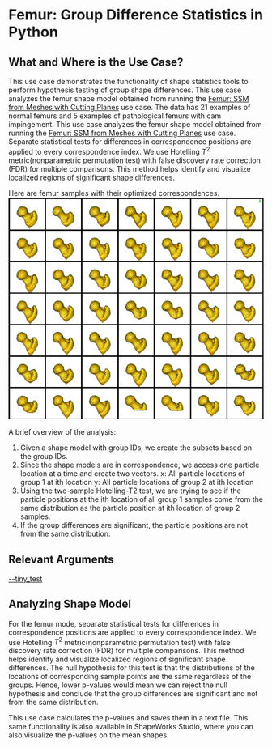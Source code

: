 # Femur: Group Difference Statistics in Python

## What and Where is the Use Case? 

This use case demonstrates the functionality of shape statistics tools to perform hypothesis testing of group shape differences. This use case analyzes the femur shape model obtained from running the [Femur: SSM from Meshes with Cutting Planes](../constraint-based/femur-cutting-planes.md) use case. The data has 21 examples of normal femurs and 5 examples of pathological femurs with cam impingement.
This use case analyzes the femur shape model obtained from running the [Femur: SSM from Meshes with Cutting Planes](../constraint-based/femur-cutting-planes.md) use case. Separate statistical tests for differences in correspondence positions are applied to every correspondence index. We use Hotelling $T^2$ metric(nonparametric permutation test) with false discovery rate correction (FDR) for multiple comparisons. This method helps identify and visualize localized regions of significant shape differences.

Here are femur samples with their optimized correspondences.
![Femur Samples](../../img/use-cases/femur_samples.png)

A brief overview of the analysis:

1. Given a shape model with group IDs, we create the subsets based on the group IDs. 
2. Since the shape models are in correspondence, we access one particle location at a time and create two vectors.
x: All particle locations of group 1 at ith location
y: All particle locations of group 2 at ith location
3. Using the two-sample Hotelling-T2 test, we are trying to see if the particle positions at the ith location of all group 1 samples come from the same distribution as the particle position at ith location of group 2 samples. 
4. If the group differences are significant, the particle positions are not from the same distribution.
## Relevant Arguments

[--tiny_test](../use-cases.md#-tiny_test)


## Analyzing Shape Model

For the femur mode, separate statistical tests for differences in correspondence positions are applied to every correspondence index. We use Hotelling $T^2$ metric(nonparametric permutation test) with false discovery rate correction (FDR) for multiple comparisons. This method helps identify and visualize localized regions of significant shape differences. The null hypothesis for this test is that the distributions of the locations of corresponding sample points are the same regardless of the groups. Hence, lower p-values would mean we can reject the null hypothesis and conclude that the group differences are significant and not from the same distribution. 

This use case calculates the p-values and saves them in a text file. This same functionality is also available in ShapeWorks Studio, where you can also visualize the p-values on the mean shapes. 
